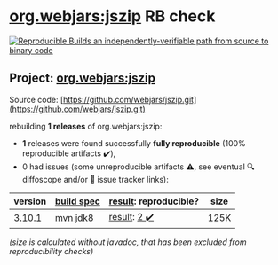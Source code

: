 [org.webjars:jszip](https://central.sonatype.com/artifact/org.webjars/jszip/versions) RB check
=======

[![Reproducible Builds](https://reproducible-builds.org/images/logos/rb.svg) an independently-verifiable path from source to binary code](https://reproducible-builds.org/)

## Project: [org.webjars:jszip](https://central.sonatype.com/artifact/org.webjars/jszip/versions)

Source code: [https://github.com/webjars/jszip.git](https://github.com/webjars/jszip.git)

rebuilding **1 releases** of org.webjars:jszip:
- **1** releases were found successfully **fully reproducible** (100% reproducible artifacts :heavy_check_mark:),
- 0 had issues (some unreproducible artifacts :warning:, see eventual :mag: diffoscope and/or :memo: issue tracker links):

| version | [build spec](/BUILDSPEC.md) | [result](https://reproducible-builds.org/docs/jvm/): reproducible? | size |
| -- | --------- | ------ | -- |
| [3.10.1](https://central.sonatype.com/artifact/org.webjars/jszip/3.10.1/pom) | [mvn jdk8](jszip-3.10.1.buildspec) | [result](jszip-3.10.1.buildinfo): [2 :heavy_check_mark: ](jszip-3.10.1.buildcompare) | 125K |

<i>(size is calculated without javadoc, that has been excluded from reproducibility checks)</i>
